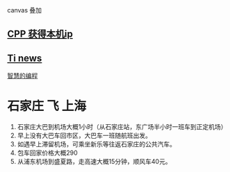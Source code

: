 
canvas 叠加


## [CPP 获得本机ip](CPP_IP.html)

## [Ti news](news.html)

[智慧的编程](http://www.yinwang.org/blog-cn/2015/11/21/programming-philosophy)


# 石家庄 飞 上海

1. 石家庄大巴到机场大概1小时（从石家庄站，东广场半小时一班车到正定机场）
2. 早上没有大巴车回市区，大巴车一班随航班出发。
3. 如遇早上滞留机场，可乘坐新乐等往返石家庄的公共汽车。
4. 包车回家价格大概290
5. 从浦东机场到盛夏路，走高速大概15分钟，顺风车40元。